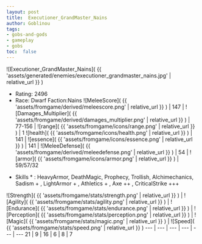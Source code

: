 ```yaml
---
layout: post
title:  Executioner_GrandMaster_Nains
author: Goblinou
tags:
- gobs-and-gods
- gameplay
- gobs
toc:  false
---
```


![Executioner_GrandMaster_Nains]( {{ 'assets/generated/enemies/executioner_grandmaster_nains.jpg' | relative_url }} )
- Rating: 2496
- Race: Dwarf  Faction:Nains
![MeleeScore]( {{ 'assets/fromgame/derived/meleescore.png' | relative_url }} ) | 147 | ![Damages_Multiplier]( {{ 'assets/fromgame/derived/damages_multiplier.png' | relative_url }} ) | 77-156 | ![range]( {{ 'assets/fromgame/icons/range.png' | relative_url }} ) | 1
![health]( {{ 'assets/fromgame/icons/health.png' | relative_url }} ) | 141 | ![essence]( {{ 'assets/fromgame/icons/essence.png' | relative_url }} ) | 141 | ![MeleeDefense]( {{ 'assets/fromgame/derived/meleedefense.png' | relative_url }} ) | 54 | ![armor]( {{ 'assets/fromgame/icons/armor.png' | relative_url }} ) | 59/57/32
* Skills * : HeavyArmor, DeathMagic, Prophecy, Trollish, Alchimechanics, Sadism + , LightArmor + , Athletics + , Axe ++ , CriticalStrike +++ 

![Strength]( {{ 'assets/fromgame/stats/strength.png' | relative_url }} ) | ![Agility]( {{ 'assets/fromgame/stats/agility.png' | relative_url }} ) | ![Endurance]( {{ 'assets/fromgame/stats/endurance.png' | relative_url }} ) | ![Perception]( {{ 'assets/fromgame/stats/perception.png' | relative_url }} ) | ![Magic]( {{ 'assets/fromgame/stats/magic.png' | relative_url }} ) | ![Speed]( {{ 'assets/fromgame/stats/speed.png' | relative_url }} )
--- | --- | --- | --- | --- | ---
21 | 9 | 16 | 6 | 8 | 7
